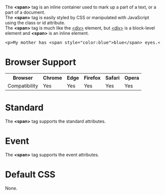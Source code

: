 The <b>&lt;span&gt;</b> tag is an inline container used to mark up a part of a text, or a part of a document.
<br>
The <b>&lt;span&gt;</b> tag is easily styled by CSS or manipulated with JavaScript using the class or id attribute.
<br>
The <b>&lt;span&gt;</b> tag is much like the <a href="div.md">&lt;div&gt;</a> element, but <a href="div.md">&lt;div&gt;</a> is a block-level element and <b>&lt;span&gt;</b> is an inline element.
<pre>&lt;p&gt;My mother has &lt;span style="color:blue"&gt;blue&lt;/span&gt; eyes.&lt;/p&gt;</pre>
<h1>Browser Support</h1>
<table class="ws-table-all notranslate">
  <tr>
    <th>Browser</th>
    <th>Chrome</th>
    <th>Edge</th>
    <th>Firefox</th>
    <th>Safari</th>
    <th>Opera</th>
  </tr>
  <tr>
    <td>Compatibility</td>
    <td>Yes</td>
    <td>Yes</td>
    <td>Yes</td>
    <td>Yes</td>
    <td>Yes</td>
  </tr>
</table>
<h1>Standard</h1>
The <b>&lt;span&gt;</b> tag supports the standard attributes.
<h1>Event</h1>
The <b>&lt;span&gt;</b> tag supports the event attributes.
<h1>Default CSS</h1>
None.

